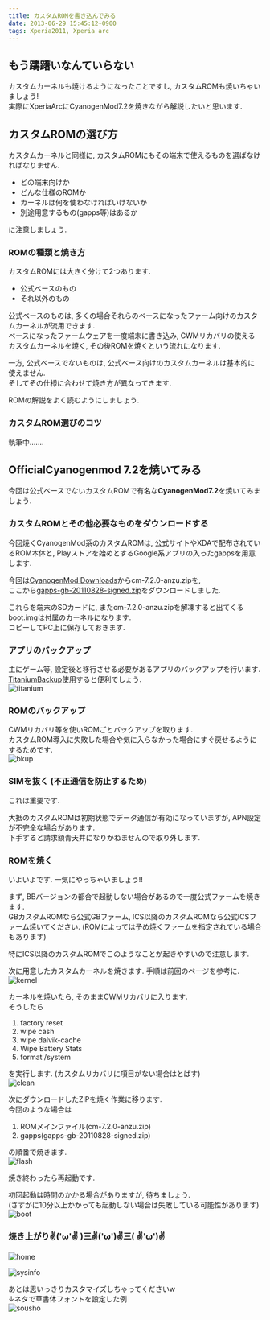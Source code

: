 ```yaml
---
title: カスタムROMを書き込んでみる
date: 2013-06-29 15:45:12+0900
tags: Xperia2011, Xperia arc
---
```


## もう躊躇いなんていらない

カスタムカーネルも焼けるようになったことですし, カスタムROMも焼いちゃいましょう!  
実際にXperiaArcにCyanogenMod7.2を焼きながら解説したいと思います.

## カスタムROMの選び方

カスタムカーネルと同様に, カスタムROMにもその端末で使えるものを選ばなければなりません.

* どの端末向けか
* どんな仕様のROMか
* カーネルは何を使わなければいけないか
* 別途用意するもの(gapps等)はあるか

に注意しましょう.

### ROMの種類と焼き方

カスタムROMには大きく分けて2つあります.

* 公式ベースのもの
* それ以外のもの

公式ベースのものは, 多くの場合それらのベースになったファーム向けのカスタムカーネルが流用できます.  
ベースになったファームウェアを一度端末に書き込み, CWMリカバリの使えるカスタムカーネルを焼く, その後ROMを焼くという流れになります.

一方, 公式ベースでないものは, 公式ベース向けのカスタムカーネルは基本的に使えません.  
そしてその仕様に合わせて焼き方が異なってきます.

ROMの解説をよく読むようにしましょう.

### カスタムROM選びのコツ

執筆中.......

## OfficialCyanogenmod 7.2を焼いてみる

今回は公式ベースでないカスタムROMで有名な**CyanogenMod7.2**を焼いてみましょう.

### カスタムROMとその他必要なものをダウンロードする

今回焼くCyanogenMod系のカスタムROMは, 公式サイトやXDAで配布されているROM本体と, Playストアを始めとするGoogle系アプリの入ったgappsを用意します.

今回は[CyanogenMod Downloads](http://download.cyanogenmod.com/?device=anzu&type=stable)からcm-7.2.0-anzu.zipを,  
ここから[gapps-gb-20110828-signed.zip](https://basketbuild.com/gapps)をダウンロードしました.

これらを端末のSDカードに, またcm-7.2.0-anzu.zipを解凍すると出てくるboot.imgは付属のカーネルになります.  
コピーしてPC上に保存しておきます.

### アプリのバックアップ

主にゲーム等, 設定後と移行させる必要があるアプリのバックアップを行います.  
[TitaniumBackup](https://play.google.com/store/apps/details?id=com.keramidas.TitaniumBackup)使用すると便利でしょう.  
![titanium](https://lh6.googleusercontent.com/-27-ErcCevCs/UjMpo6-flrI/AAAAAAAACjY/QqXMjmlp8ZI/s640/device-2013-09-14-000422.png)

### ROMのバックアップ

CWMリカバリ等を使いROMごとバックアップを取ります.  
カスタムROM導入に失敗した場合や気に入らなかった場合にすぐ戻せるようにするためです.  
![bkup](https://lh3.googleusercontent.com/-lZm7hroXGfE/UjMqehvBRTI/AAAAAAAACjk/_xawE2n_9nw/s640/IMG_0995.JPG)

### SIMを抜く (不正通信を防止するため)

これは重要です.

大抵のカスタムROMは初期状態でデータ通信が有効になっていますが, APN設定が不完全な場合があります.  
下手すると請求額青天井になりかねませんので取り外します.

### ROMを焼く

いよいよです. 一気にやっちゃいましょう!!

まず, BBバージョンの都合で起動しない場合があるので一度公式ファームを焼きます.  
GBカスタムROMなら公式GBファーム, ICS以降のカスタムROMなら公式ICSファーム焼いてください. (ROMによっては予め焼くファームを指定されている場合もあります)

特にICS以降のカスタムROMでこのようなことが起きやすいので注意します.

次に用意したカスタムカーネルを焼きます. 手順は前回のページを参考に.  
![kernel](https://lh5.googleusercontent.com/-QO3rCaPuPE0/UjMwy8AyDbI/AAAAAAAACj0/EIjKMXR95nA/s640/IMG_0997.JPG)

カーネルを焼いたら, そのままCWMリカバリに入ります.  
そうしたら

1. factory reset
2. wipe cash
3. wipe dalvik-cache
4. Wipe Battery Stats
5. format /system

を実行します. (カスタムリカバリに項目がない場合はとばす)  
![clean](https://lh5.googleusercontent.com/-W5UF5bGZxb8/UjMw19HaUhI/AAAAAAAACj8/wfRS8jhzDD8/s640/IMG_0998.JPG)

次にダウンロードしたZIPを焼く作業に移ります.  
今回のような場合は

1. ROMメインファイル(cm-7.2.0-anzu.zip)
2. gapps(gapps-gb-20110828-signed.zip)

の順番で焼きます.  
![flash](https://lh6.googleusercontent.com/-FHMx9SSpz9Q/UjMxJgQQdMI/AAAAAAAACkU/iCmC3YnVVeI/s640/IMG_1000.JPG)

焼き終わったら再起動です.

初回起動は時間のかかる場合がありますが, 待ちましょう.  
(さすがに10分以上かかっても起動しない場合は失敗している可能性があります)  
![boot](https://lh6.googleusercontent.com/-O2s0A4CafHg/UjMxEwlnOVI/AAAAAAAACkM/DMmek-d-b_s/s640/IMG_1001.JPG)

### 焼き上がり✌('ω'✌ )三✌('ω')✌三( ✌'ω')✌

![home](https://lh3.googleusercontent.com/-y_QnQXHl_Ic/UjMxN6BMrTI/AAAAAAAACkc/EFeDqPyFYm8/s640/IMG_1002.JPG)

![sysinfo](https://lh4.googleusercontent.com/-BNrf7PCGyTk/UjMzSi0imNI/AAAAAAAACkw/rL7gXEH-PDU/s640/screenshot-1379086754663.png)

あとは思いっきりカスタマイズしちゃってくださいw  
↓ネタで草書体フォントを設定した例  
![sousho](https://lh6.googleusercontent.com/-WEb9a84Ve-Y/UjMyuMUSLfI/AAAAAAAACko/Ef4bihwBvMk/s640/screenshot-1347605209424.png)


